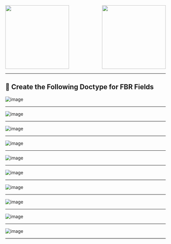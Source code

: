 <img src="https://github.com/user-attachments/assets/d23aa314-1b8b-4a67-a518-d3bde2aca452" width="200" align="left"/>
<img src="https://github.com/user-attachments/assets/40c6f01b-d18d-4178-b507-cda0a9280e8f" width="200" align="right"/>
<br clear="both"/>
<hr/>

🚀 Create the Following Doctype for FBR Fields
-------------------------------------------

![image](https://github.com/user-attachments/assets/35bca23b-aa26-4d69-b440-ab0d44eea823)
<hr/>

![image](https://github.com/user-attachments/assets/3922ad36-7033-40dc-9a52-a87b2cd4f5bc)
<hr/>

![image](https://github.com/user-attachments/assets/6562eaee-0355-469c-b54e-0027fe0abd95)
<hr/>

![image](https://github.com/user-attachments/assets/6c04ecf3-d58e-4b90-ab7e-24fa74368f11)
<hr/>

![image](https://github.com/user-attachments/assets/b0a18be3-3b65-4888-83cc-c159210708a9)
<hr/>

![image](https://github.com/user-attachments/assets/cb74614a-895a-4104-9a9c-6f3a2b28babc)
<hr/>

![image](https://github.com/user-attachments/assets/cb11656d-31f2-49f2-b4ad-5df29016a160)
<hr/>

![image](https://github.com/user-attachments/assets/53e9ea68-337b-4afc-90d3-f787e8e57374)
<hr/>

![image](https://github.com/user-attachments/assets/462d6a1a-6a01-47f5-8c9e-b5c1ac64e2a6)
<hr/>

![image](https://github.com/user-attachments/assets/ee5b2f7f-dbbb-4ac9-990f-3f34ad1dc1d1)

<hr style="height:1px; background-color:#000; border:none;" />
